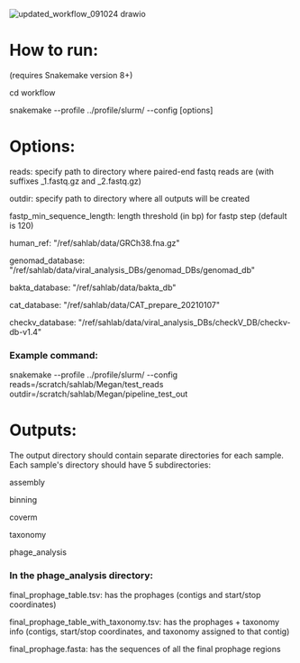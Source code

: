
![updated_workflow_091024 drawio](https://github.com/user-attachments/assets/4f59c6d9-a453-4985-a11e-f8eed6714539)


# How to run:
(requires Snakemake version 8+)

cd workflow

snakemake --profile ../profile/slurm/ --config [options]


# Options:

reads: specify path to directory where paired-end fastq reads are (with suffixes _1.fastq.gz and _2.fastq.gz)

outdir: specify path to directory where all outputs will be created

fastp_min_sequence_length: length threshold (in bp) for fastp step (default is 120)

human_ref: "/ref/sahlab/data/GRCh38.fna.gz"

genomad_database: "/ref/sahlab/data/viral_analysis_DBs/genomad_DBs/genomad_db"

bakta_database: "/ref/sahlab/data/bakta_db"

cat_database: "/ref/sahlab/data/CAT_prepare_20210107"

checkv_database: "/ref/sahlab/data/viral_analysis_DBs/checkV_DB/checkv-db-v1.4"


### Example command:

snakemake --profile ../profile/slurm/ --config reads=/scratch/sahlab/Megan/test_reads outdir=/scratch/sahlab/Megan/pipeline_test_out


# Outputs:

The output directory should contain separate directories for each sample. Each sample's directory should have 5 subdirectories:

assembly

binning

coverm

taxonomy

phage_analysis

### In the phage_analysis directory:

final_prophage_table.tsv: has the prophages (contigs and start/stop coordinates)

final_prophage_table_with_taxonomy.tsv: has the prophages + taxonomy info (contigs, start/stop coordinates, and taxonomy assigned to that contig)

final_prophage.fasta: has the sequences of all the final prophage regions

